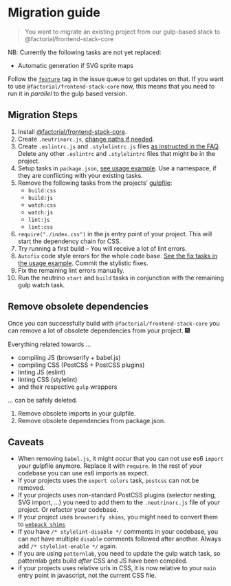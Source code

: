 # Migration guide
> You want to migrate an existing project from our gulp-based stack to @factorial/frontend-stack-core

NB: Currently the following tasks are not yet replaced:
* Automatic generation if SVG sprite maps

Follow the [`feature`](https://github.com/factorial-io/factorial-frontend-stack/issues?q=is%3Aissue+is%3Aopen+label%3Afeature) tag in the issue queue to get updates on that.
If you want to use `@factorial/frontend-stack-core` now, this means that you need to run it in *parallel* to the gulp based version.

## Migration Steps
1. Install [@factorial/frontend-stack-core](https://github.com/factorial-io/factorial-frontend-stack/tree/master/packages/core).
2. Create `.neutrinorc.js`, [change paths if needed](https://github.com/factorial-io/factorial-frontend-stack/tree/master/packages/core#how-do-i-change-entry-output-paths-for-my-project).
3. Create `.eslintrc.js` and `.stylelintrc.js` files [as instructed in the FAQ](https://github.com/factorial-io/factorial-frontend-stack/tree/master/packages/core#setup-modules-of-stylelintrc-and-eslintrc). Delete any other `.eslintrc` and `.stylelintrc` files that might be in the project.
4. Setup tasks in `package.json`, [see usage example](https://github.com/factorial-io/factorial-frontend-stack/blob/master/examples/core/package.json#L13). Use a namespace, if they are conflicting with your existing tasks.
5. Remove the following tasks from the projects’ [gulpfile](https://github.com/factorial-io/factorial-frontend-stack/blob/master/packages/gulp/gulpfile.babel.js):
	* `build:css`
	* `build:js`
	* `watch:css`
	* `watch:js`
	* `lint:js`
	* `lint:css`
6.  `require("./index.css")` in the js entry point of your project. This will start the dependency chain for CSS.
7. Try running a first build – You will receive a lot of lint errors.
8. `Autofix` code style errors for the whole code base. [See the fix tasks in the usage example](https://github.com/factorial-io/factorial-frontend-stack/blob/master/examples/core/package.json#L20). Commit the stylistic fixes.
9. Fix the remaining lint errors manually.
10. Run the neutrino `start` and `build` tasks in conjunction with the remaining gulp watch task.

## Remove obsolete dependencies

Once you can successfully build with `@factorial/frontend-stack-core` you can remove a lot of obsolete dependencies from your project. :fireworks:

Everything related towards …

* compiling JS (browserify + babel.js)
* compiling CSS (PostCSS + PostCSS plugins)
* linting JS (eslint)
* linting CSS (stylelint)
* and their respective `gulp` wrappers

… can be safely deleted.

1. Remove obsolete imports in your gulpfile.
2. Remove obsolete dependencies from package.json.

## Caveats

* When removing `babel.js`, it might occur that you can not use es6 `import` your gulpfile anymore. Replace it with `require`. In the rest of your codebase you can use es6 imports as expect.
* If your projects uses the `export colors` task, `postcss` can not be removed.
* If your projects uses non-standard PostCSS plugins (selector nesting, SVG import, …) you need to add them to the `.neutrinorc.js` file of your project. Or refactor your codebase.
* If your project uses `browserify shims`, you might need to convert them to [`webpack shims`](https://webpack.js.org/guides/shimming/)
* If you have `/* stylelint-disable */` comments in your codebase, you can not have multiple `disable` comments followed after another. Always add `/* stylelint-enable */` again.
* If you are using `patternlab`, you need to update the gulp watch task, so patternlab gets build *after* CSS and JS have been compiled.
* if your projects uses relative urls in CSS, it is now relative to your `main` entry point in javascript, not the current CSS file.
